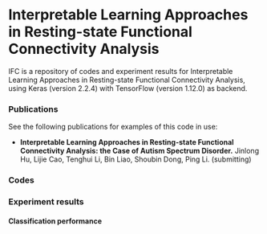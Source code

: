 # Interpretable Learning Approaches in Resting-state Functional Connectivity Analysis
IFC is a repository of codes and experiment results for Interpretable Learning Approaches in Resting-state Functional Connectivity Analysis, using Keras (version 2.2.4) with TensorFlow (version 1.12.0) as backend.
### Publications
See the following publications for examples of this code in use:
 * **Interpretable Learning Approaches in Resting-state Functional Connectivity Analysis: the Case of Autism Spectrum Disorder.** Jinlong Hu, Lijie Cao, Tenghui Li, Bin Liao, Shoubin Dong, Ping Li. (submitting)

### Codes


### Experiment results
 
#### Classification performance
